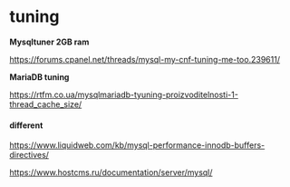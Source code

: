 tuning
======
**Mysqltuner 2GB ram**

https://forums.cpanel.net/threads/mysql-my-cnf-tuning-me-too.239611/

**MariaDB tuning**

https://rtfm.co.ua/mysqlmariadb-tyuning-proizvoditelnosti-1-thread_cache_size/

#### different
<https://www.liquidweb.com/kb/mysql-performance-innodb-buffers-directives/>

<https://www.hostcms.ru/documentation/server/mysql/>